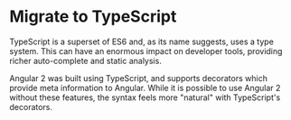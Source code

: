 # Migrate to TypeScript

TypeScript is a superset of ES6 and, as its name suggests, uses a type system.
This can have an enormous impact on developer tools, providing richer
auto-complete and static analysis.

Angular 2 was built using TypeScript, and supports decorators which provide meta 
information to Angular.  While it is possible to use Angular 2 without these 
features, the syntax feels more "natural" with TypeScript's decorators.

